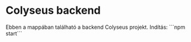 <h1>Colyseus backend</h1>
Ebben a mappában található a backend Colyseus projekt.
Indítás:
```npm start```
